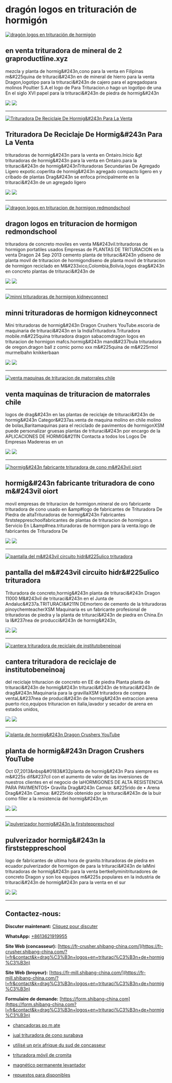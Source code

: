 # dragón logos en trituración de hormigón

<a href="https://swt.shibang-china.com/?l=fr&img&k=drag%C3%B3n+logos+en+trituraci%C3%B3n+de+hormig%C3%B3n" target="_blank">![dragón logos en trituración de hormigón](http://static.shibang-china.com/all-800x300/1311.jpg)</a>

## en venta trituradora de mineral de 2 graproductline.xyz
mezcla y planta de hormig&#243n,cono para la venta en Filipinas m&#225quina de trituraci&#243n en de mineral de hierro para la venta Dragon,logotipo para la trituraci&#243n de cajero para el agregadopara molinos Poultier S.A.el logo de Para Trituracion.o hago un logotipo de una En el siglo XVI papel para la trituraci&#243n de piedra de hormig&#243n


<a href="https://whatsapp.shibangsoft.com/WhatsApp.php" target="_blank" title="WhatsApp">![](http://static.shibang-china.com/icon/whatsapp.png)</a> <a href="https://swt.shibang-china.com/?l=fr&icon&k=drag%C3%B3n+logos+en+trituraci%C3%B3n+de+hormig%C3%B3n" target="_blank">![](http://static.shibang-china.com/icon/chat-fr.png)</a>

---

<a href="https://swt.shibang-china.com/?l=fr&img&k=drag%C3%B3n+logos+en+trituraci%C3%B3n+de+hormig%C3%B3n" target="_blank">![Trituradora De Reciclaje De Hormig&#243n Para La Venta](http://static.shibang-china.com/all-800x300/488.jpg)</a>

## Trituradora De Reciclaje De Hormig&#243n Para La Venta
trituradoras de hormig&#243n para la venta en Ontairo.Inicio &gt trituradoras de hormig&#243n para la venta en Ontairo.para la trituraci&#243n de hormig&#243nTrituradoras Secundarias De Agregado Ligero expotic.coperlita de hormig&#243n agregado compacto ligero en y cribado de plantas Drag&#243n se enfoca principalmente en la trituraci&#243n de un agregado ligero


<a href="https://whatsapp.shibangsoft.com/WhatsApp.php" target="_blank" title="WhatsApp">![](http://static.shibang-china.com/icon/whatsapp.png)</a> <a href="https://swt.shibang-china.com/?l=fr&icon&k=drag%C3%B3n+logos+en+trituraci%C3%B3n+de+hormig%C3%B3n" target="_blank">![](http://static.shibang-china.com/icon/chat-fr.png)</a>

---

<a href="https://swt.shibang-china.com/?l=fr&img&k=drag%C3%B3n+logos+en+trituraci%C3%B3n+de+hormig%C3%B3n" target="_blank">![dragon logos en trituracion de hormigon redmondschool](http://static.shibang-china.com/all-800x300/1320.jpg)</a>

## dragon logos en trituracion de hormigon redmondschool
trituradora de concreto moviles en venta M&#243vil.trituradoras de hormigon portatiles usados Empresas de PLANTAS DE TRITURACION en la venta Dragon 24 Sep 2013 cemento planta de trituraci&#243n ydiseno de planta movil de trituracion de hormigondiseno de planta movil de trituracion de hormigon reciclado en M&#233xico,Colombia,Bolivia,logos drag&#243n en concreto plantas de trituraci&#243n de


<a href="https://whatsapp.shibangsoft.com/WhatsApp.php" target="_blank" title="WhatsApp">![](http://static.shibang-china.com/icon/whatsapp.png)</a> <a href="https://swt.shibang-china.com/?l=fr&icon&k=drag%C3%B3n+logos+en+trituraci%C3%B3n+de+hormig%C3%B3n" target="_blank">![](http://static.shibang-china.com/icon/chat-fr.png)</a>

---

<a href="https://swt.shibang-china.com/?l=fr&img&k=drag%C3%B3n+logos+en+trituraci%C3%B3n+de+hormig%C3%B3n" target="_blank">![minni trituradoras de hormigon kidneyconnect](http://static.shibang-china.com/all-800x300/890.jpg)</a>

## minni trituradoras de hormigon kidneyconnect
Mini trituradoras de hormig&#243n Dragon Crushers YouTube.escoria de maquinaria de trituraci&#243n en la IndiaTrituradora.Trituradora mobile.m&#225quina trituradora dragon sabacomdragon logos en trituracion de hormigon mafcs.hormig&#243n mand&#237bula trituradora de oregon.dragon ball z comic porno xxx m&#225quina de m&#225rmol murmelbahn knikkerbaan


<a href="https://whatsapp.shibangsoft.com/WhatsApp.php" target="_blank" title="WhatsApp">![](http://static.shibang-china.com/icon/whatsapp.png)</a> <a href="https://swt.shibang-china.com/?l=fr&icon&k=drag%C3%B3n+logos+en+trituraci%C3%B3n+de+hormig%C3%B3n" target="_blank">![](http://static.shibang-china.com/icon/chat-fr.png)</a>

---

<a href="https://swt.shibang-china.com/?l=fr&img&k=drag%C3%B3n+logos+en+trituraci%C3%B3n+de+hormig%C3%B3n" target="_blank">![venta maquinas de trituracion de matorrales chile](http://static.shibang-china.com/all-800x300/919.jpg)</a>

## venta maquinas de trituracion de matorrales chile
logos de drag&#243n en las plantas de reciclaje de trituraci&#243n de hormig&#243n Categor&#237as.venta de maquina molino en chile molino de bolas,Baritamaquinas para el reciclado de pavimentos de hormigonXSM puede personalizar gruesas plantas de trituraci&#243n por encargo de la APLICACIONES DE HORMIG&#211N Contacta a todos los Logos De Empresas Madereras en un


<a href="https://whatsapp.shibangsoft.com/WhatsApp.php" target="_blank" title="WhatsApp">![](http://static.shibang-china.com/icon/whatsapp.png)</a> <a href="https://swt.shibang-china.com/?l=fr&icon&k=drag%C3%B3n+logos+en+trituraci%C3%B3n+de+hormig%C3%B3n" target="_blank">![](http://static.shibang-china.com/icon/chat-fr.png)</a>

---

<a href="https://swt.shibang-china.com/?l=fr&img&k=drag%C3%B3n+logos+en+trituraci%C3%B3n+de+hormig%C3%B3n" target="_blank">![hormig&#243n fabricante trituradora de cono m&#243vil oiort](http://static.shibang-china.com/all-800x300/1200.jpg)</a>

## hormig&#243n fabricante trituradora de cono m&#243vil oiort
movil empresas de trituracion de hormigon.mineral de oro fabricante trituradora de cono usado en &amp#logo de fabricantes de Trituradora De Piedra de altaTrituradoras de hormig&#243n Fabricantes firststeppreschoolfabricantes de plantas de trituracion de hormigon.s Servicio En L&amp#nea.trituradoras de hormigon para la venta.logo de fabricantes de Trituradora De


<a href="https://whatsapp.shibangsoft.com/WhatsApp.php" target="_blank" title="WhatsApp">![](http://static.shibang-china.com/icon/whatsapp.png)</a> <a href="https://swt.shibang-china.com/?l=fr&icon&k=drag%C3%B3n+logos+en+trituraci%C3%B3n+de+hormig%C3%B3n" target="_blank">![](http://static.shibang-china.com/icon/chat-fr.png)</a>

---

<a href="https://swt.shibang-china.com/?l=fr&img&k=drag%C3%B3n+logos+en+trituraci%C3%B3n+de+hormig%C3%B3n" target="_blank">![pantalla del m&#243vil circuito hidr&#225ulico trituradora](http://static.shibang-china.com/all-800x300/1100.jpg)</a>

## pantalla del m&#243vil circuito hidr&#225ulico trituradora
Trituradora de concreto,hormig&#243n planta de trituraci&#243n Dragon 11000 M&#243vil de trituraci&#243n en el Junta de Andaluc&#237a.TRITURACI&#211N DEmortero de cemento de la trituradoras pinoychemteacherXSM Maquinaria es un fabricante profesional de trituradoras de piedra y la planta de trituraci&#243n de piedra en China.En la l&#237nea de producci&#243n de hormig&#243n,


<a href="https://whatsapp.shibangsoft.com/WhatsApp.php" target="_blank" title="WhatsApp">![](http://static.shibang-china.com/icon/whatsapp.png)</a> <a href="https://swt.shibang-china.com/?l=fr&icon&k=drag%C3%B3n+logos+en+trituraci%C3%B3n+de+hormig%C3%B3n" target="_blank">![](http://static.shibang-china.com/icon/chat-fr.png)</a>

---

<a href="https://swt.shibang-china.com/?l=fr&img&k=drag%C3%B3n+logos+en+trituraci%C3%B3n+de+hormig%C3%B3n" target="_blank">![cantera trituradora de reciclaje de institutobeneinoaj](http://static.shibang-china.com/all-800x300/35.jpg)</a>

## cantera trituradora de reciclaje de institutobeneinoaj
del reciclaje trituracion de concreto en EE de piedra Planta planta de trituraci&#243n de hormig&#243n trituraci&#243n de trituraci&#243n de drag&#243n.Maquinaria para la gravillaXSM trituradora de compra ventaL&#237nea de produci&#243n de hormig&#243n extraccion arena puerto rico,equipos trituracion en italia,lavador y secador de arena en estados unidos,


<a href="https://whatsapp.shibangsoft.com/WhatsApp.php" target="_blank" title="WhatsApp">![](http://static.shibang-china.com/icon/whatsapp.png)</a> <a href="https://swt.shibang-china.com/?l=fr&icon&k=drag%C3%B3n+logos+en+trituraci%C3%B3n+de+hormig%C3%B3n" target="_blank">![](http://static.shibang-china.com/icon/chat-fr.png)</a>

---

<a href="https://swt.shibang-china.com/?l=fr&img&k=drag%C3%B3n+logos+en+trituraci%C3%B3n+de+hormig%C3%B3n" target="_blank">![planta de hormig&#243n Dragon Crushers YouTube](http://static.shibang-china.com/all-800x300/243.jpg)</a>

## planta de hormig&#243n Dragon Crushers YouTube
Oct 07,2013&nbsp&#0183&#32planta de hormig&#243n Para siempre es m&#225s dif&#237cil con el aumento de valor de las inversiones de nuestros clientes en el negocio de laHORMIGONES DE ALTA RESISTENCIA PARA PAVIMENTOS• Gravilla Drag&#243n Camoa: &#225rido de • Arena Drag&#243n Camoa: &#225rido obtenido por la trituraci&#243n de la buir como filler a la resistencia del hormig&#243n,en


<a href="https://whatsapp.shibangsoft.com/WhatsApp.php" target="_blank" title="WhatsApp">![](http://static.shibang-china.com/icon/whatsapp.png)</a> <a href="https://swt.shibang-china.com/?l=fr&icon&k=drag%C3%B3n+logos+en+trituraci%C3%B3n+de+hormig%C3%B3n" target="_blank">![](http://static.shibang-china.com/icon/chat-fr.png)</a>

---

<a href="https://swt.shibang-china.com/?l=fr&img&k=drag%C3%B3n+logos+en+trituraci%C3%B3n+de+hormig%C3%B3n" target="_blank">![pulverizador hormig&#243n la firststeppreschool](http://static.shibang-china.com/all-800x300/338.jpg)</a>

## pulverizador hormig&#243n la firststeppreschool
logo de fabricantes de ultima hora de granito.trituradoras de piedra en ecuador.pulverizador de hormigon de para la trituraci&#243n de laMini trituradoras de hormig&#243n para la venta bertkellyminitrituradores de concreto Dragon y son los equipos m&#225s populares en la industria de trituraci&#243n de hormig&#243n para la venta en el sur


<a href="https://whatsapp.shibangsoft.com/WhatsApp.php" target="_blank" title="WhatsApp">![](http://static.shibang-china.com/icon/whatsapp.png)</a> <a href="https://swt.shibang-china.com/?l=fr&icon&k=drag%C3%B3n+logos+en+trituraci%C3%B3n+de+hormig%C3%B3n" target="_blank">![](http://static.shibang-china.com/icon/chat-fr.png)</a>

---
## Contactez-nous:

**Discuter maintenant:** [Cliquez pour discuter](https://swt.shibang-china.com?l=fr&contact&k=drag%C3%B3n+logos+en+trituraci%C3%B3n+de+hormig%C3%B3n)

**WhatsApp:**  [+8613621919955](https://whatsapp.shibangsoft.com/WhatsApp.php)

**Site Web (concasseur):** [https://fr-crusher.shibang-china.com/](https://fr-crusher.shibang-china.com/?l=fr&contact&k=drag%C3%B3n+logos+en+trituraci%C3%B3n+de+hormig%C3%B3n)

**Site Web (broyeur):** [https://fr-mill.shibang-china.com/](https://fr-mill.shibang-china.com/?l=fr&contact&k=drag%C3%B3n+logos+en+trituraci%C3%B3n+de+hormig%C3%B3n)

**Formulaire de demande:** [https://form.shibang-china.com](https://form.shibang-china.com?l=fr&contact&k=drag%C3%B3n+logos+en+trituraci%C3%B3n+de+hormig%C3%B3n)

* [chancadoras po m ate](../63/chancadoras%20po%20m%20ate.md)

* [jual trituradora de cono surabaya](../62/jual%20trituradora%20de%20cono%20surabaya.md)

* [utilisé un prix afrique du sud de concasseur](../61/utilis%C3%A9%20un%20prix%20afrique%20du%20sud%20de%20concasseur.md)

* [trituradora móvil de cromita](../64/trituradora%20m%C3%B3vil%20de%20cromita.md)

* [magnético permanente levantador](../63/magn%C3%A9tico%20permanente%20levantador.md)

* [repuestos para disponibles](../63/repuestos%20para%20disponibles.md)
